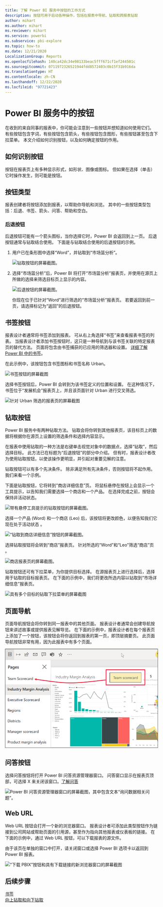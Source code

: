 ```yaml
---
title: 了解 Power BI 服务中按钮的工作方式
description: 按钮可用于启动各种操作，包括在报表中导航、钻取和跨报表钻取
author: mihart
ms.author: mihart
ms.reviewer: mihart
ms.service: powerbi
ms.subservice: pbi-explore
ms.topic: how-to
ms.date: 12/21/2020
LocalizationGroup: Reports
ms.openlocfilehash: 140ca42dc34e98133beac5fff671cf1ef244501c
ms.sourcegitcommit: 0711972326521944fdd8572403c0b15f31b916da
ms.translationtype: HT
ms.contentlocale: zh-CN
ms.lasthandoff: 12/22/2020
ms.locfileid: "97721423"
---
```

# <a name="buttons-in-the-power-bi-service"></a>Power BI 服务中的按钮
在收到的来自同事的报表中，你可能会注意到一些按钮并想知道如何使用它们。 有些按钮包含字词，有些按钮包含箭头，有些按钮包含图形，有些按钮甚至包含下拉菜单。 本文介绍如何识别按钮，以及如何确定按钮的作用。

## <a name="how-to-recognize-a-button"></a>如何识别按钮
按钮在报表页上有多种显示形式，如形状、图像或图标。 但如果在选择（单击）它时操作发生，则可能是按钮。

## <a name="types-of-buttons"></a>按钮类型
报表创建者将按钮添加到报表，以帮助你导航和浏览。 其中的一些按钮类型包括：后退、书签、箭头、问答、帮助和空白。 

### <a name="back-buttons"></a>后退按钮 
后退按钮可能有一个箭头图标，当你选择它时，Power BI 会返回到上一页。  后退按钮通常与钻取结合使用。 下面是与钻取结合使用的后退按钮的示例。

1. 用户已在条形图中选择“Word”，并钻取到“市场篮分析”。

    ![钻取按钮的屏幕截图。](media/end-user-buttons/power-bi-drillthrough.png)

2. 选择“市场篮分析”后，Power BI 将打开“市场篮分析”报表页，并使用在源页上所做的选择来筛选目标页上显示的内容。

    ![后退按钮的屏幕截图。](media/end-user-buttons/power-bi-back.png)

    你现在位于已针对“Word”进行筛选的“市场篮分析”报表页。 若要返回到前一页，请选择标记为“返回”的后退按钮。 

## <a name="bookmark-buttons"></a>书签按钮
报表设计者通常将书签添加到报表。 可从右上角选择“书签”来查看报表书签的列表。 当报表设计者添加书签按钮时，这只是一种导航到与该书签关联的特定报表页的替代方法。 页面将包含由书签捕获的已应用的筛选器和设置。 [详细了解 Power BI 中的书签](end-user-bookmarks.md)。 

在此示例中，该按钮包含书签图标和书签名称 Urban。 

![书签按钮的屏幕截图](media/end-user-buttons/power-bi-bookmark.png)

选择书签按钮后，Power BI 会转到为该书签定义的位置和设置。  在这种情况下，书签位于“发展机会”报表页上，并且该页面针对 Urban 进行交叉筛选。

![针对 Urban 筛选的报表页的屏幕截图](media/end-user-buttons/power-bi-urban.png)


## <a name="drillthrough-buttons"></a>钻取按钮
Power BI 服务中有两种钻取方法。 钻取会将你转到其他报表页，该目标页上的数据将根据你在源页上设置的筛选条件和选择内容显示。

在报表中使用钻取的一种方法是右键单击视觉对象中的数据点，选择“钻取”，然后选择目标。 此方法已在标题为“后退按钮”的部分中介绍。 但有时，报表设计者改为使用钻取按钮，以使该操作更明显，并引起对重要见解的注意。  

钻取按钮可以有多个先决条件。 除非满足所有先决条件，否则按钮将不起作用。 我们来看一个示例。

下面是钻取按钮，它将转到”商店详细信息”页。 将鼠标悬停在按钮上会显示一个工具提示，以告知我们需要选择一个商店和一个产品。 在选择完成之前，按钮会保持非活动状态。

![带有悬停工具提示的钻取按钮的屏幕截图。](media/end-user-buttons/power-bi-drill-two-selections.png)

选择一个产品 (Word) 和一个商店 (Leo) 后，该按钮将更改颜色，以便告知我们它现在处于活动状态 。

![“钻取到商店详细信息”按钮的屏幕截图。](media/end-user-buttons/power-bi-select-both.png)

选择钻取按钮将会转到“商店”报表页。 针对所选的“Word”和“Leo”筛选“商店”页 。

![商店报表页的屏幕截图。](media/end-user-buttons/power-bi-store.png)

钻取按钮还可有下拉菜单，为你提供目标选择。 在源报表页上进行选择后，选择用于钻取的目标报表页。 在下面的示例中，我们将更改所选内容以钻取到“市场详细信息”报表页。 

![具有多个目标的钻取下拉菜单的屏幕截图](media/end-user-buttons/power-bi-destination.png)

## <a name="page-navigation"></a>页面导航

页面导航按钮会将你转到同一报表中的其他页面。 报表设计者通常会创建导航按钮来讲述故事或提供报表见解导览。 在下面的示例中，报表设计者在每个报表页上添加了一个按钮，该按钮会将你返回到报表的第一页，即顶层摘要页。 此页面导航按钮非常有用，因为此报表中有多个页面。

![名为“团队记分卡”的页面导航按钮的屏幕截图。](media/end-user-buttons/power-bi-nav-button.png)


## <a name="qa-buttons"></a>问答按钮 
选择问答按钮将打开 Power BI 问答资源管理器窗口。 问答窗口显示在报表页顶部，可选择 X 来关闭该窗口。[了解问答](end-user-q-and-a.md)

![Power BI 问答资源管理器窗口的屏幕截图，其中包含文本“询问数据相关问题”。](media/end-user-buttons/power-bi-qna.png)

## <a name="web-url"></a>Web URL
Web URL 按钮会打开一个新的浏览器窗口。 报表设计者可添加此类型按钮作为链接到公司网站或帮助页面的引用源，甚至作为指向其他报表或仪表板的链接。 在下面的示例中，通过 Web URL 按钮，可以下载报表的源文件。 

由于该页在单独的窗口中打开，请关闭窗口或选择 Power BI 选项卡以返回到 Power BI 报表。

![“下载 PBIX”按钮和具有下载链接的新浏览器窗口的屏幕截图](media/end-user-buttons/power-bi-url.png)

## <a name="next-steps"></a>后续步骤
[书签](end-user-bookmarks.md)    
[向上钻取和向下钻取](end-user-drill.md)
